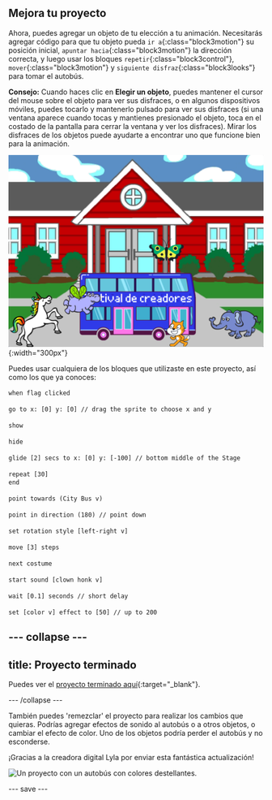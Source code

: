 ## Mejora tu proyecto

Ahora, puedes agregar un objeto de tu elección a tu animación. Necesitarás agregar código para que tu objeto pueda `ir a`{:class="block3motion"} su posición inicial, `apuntar hacia`{:class="block3motion"} la dirección correcta, y luego usar los bloques `repetir`{:class="block3control"}, `mover`{:class="block3motion"} y `siguiente disfraz`{:class="block3looks"} para tomar el autobús.

**Consejo:** Cuando haces clic en **Elegir un objeto**, puedes mantener el cursor del mouse sobre el objeto para ver sus disfraces, o en algunos dispositivos móviles, puedes tocarlo y mantenerlo pulsado para ver sus disfraces (si una ventana aparece cuando tocas y mantienes presionado el objeto, toca en el costado de la pantalla para cerrar la ventana y ver los disfraces). Mirar los disfraces de los objetos puede ayudarte a encontrar uno que funcione bien para la animación.

![Otros objetos avanzando hacia el autobús con el texto "Festival de creadores".](images/bus-upgrade.png){:width="300px"}

Puedes usar cualquiera de los bloques que utilizaste en este proyecto, así como los que ya conoces:

```blocks3
when flag clicked

go to x: [0] y: [0] // drag the sprite to choose x and y

show

hide

glide [2] secs to x: [0] y: [-100] // bottom middle of the Stage

repeat [30]
end

point towards (City Bus v)

point in direction (180) // point down

set rotation style [left-right v]

move [3] steps

next costume

start sound [clown honk v]

wait [0.1] seconds // short delay

set [color v] effect to [50] // up to 200
```

--- collapse ---
---
title: Proyecto terminado
---

Puedes ver el [proyecto terminado aquí](https://scratch.mit.edu/projects/724160134/){:target="_blank"}.

--- /collapse ---

También puedes 'remezclar' el proyecto para realizar los cambios que quieras. Podrías agregar efectos de sonido al autobús o a otros objetos, o cambiar el efecto de color. Uno de los objetos podría perder el autobús y no esconderse.

¡Gracias a la creadora digital Lyla por enviar esta fantástica actualización!

![Un proyecto con un autobús con colores destellantes.](images/Lyla-bus.gif)

--- save ---
